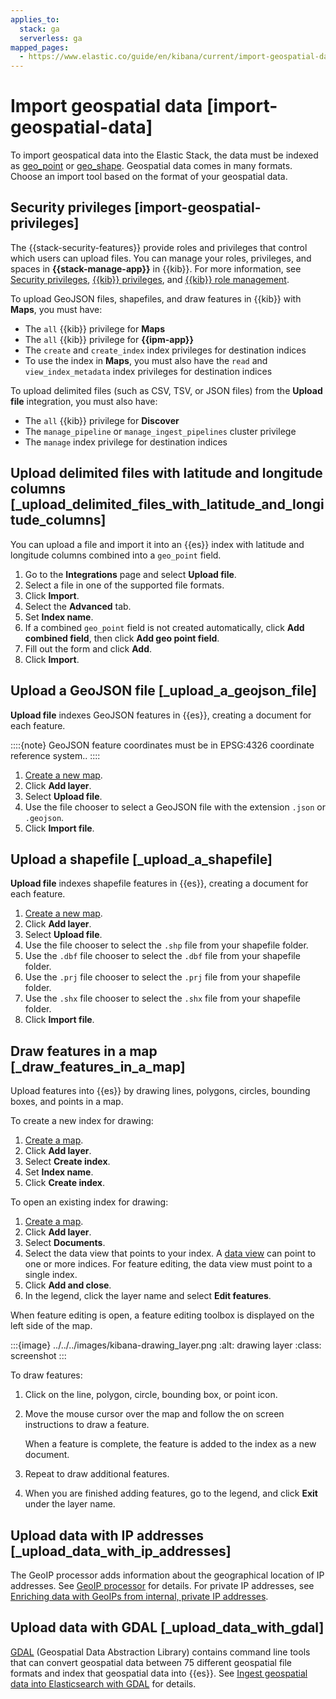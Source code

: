 ```yaml
---
applies_to:
  stack: ga
  serverless: ga
mapped_pages:
  - https://www.elastic.co/guide/en/kibana/current/import-geospatial-data.html
---
```


# Import geospatial data [import-geospatial-data]

To import geospatical data into the Elastic Stack, the data must be indexed as [geo_point](asciidocalypse://docs/elasticsearch/docs/reference/elasticsearch/mapping-reference/geo-point.md) or [geo_shape](asciidocalypse://docs/elasticsearch/docs/reference/elasticsearch/mapping-reference/geo-shape.md). Geospatial data comes in many formats. Choose an import tool based on the format of your geospatial data.


## Security privileges [import-geospatial-privileges]

The {{stack-security-features}} provide roles and privileges that control which users can upload files. You can manage your roles, privileges, and spaces in **{{stack-manage-app}}** in {{kib}}. For more information, see [Security privileges](../../../deploy-manage/users-roles/cluster-or-deployment-auth/elasticsearch-privileges.md), [{{kib}} privileges](../../../deploy-manage/users-roles/cluster-or-deployment-auth/kibana-privileges.md), and [{{kib}} role management](../../../deploy-manage/users-roles/cluster-or-deployment-auth/defining-roles.md).

To upload GeoJSON files, shapefiles, and draw features in {{kib}} with **Maps**, you must have:

* The `all` {{kib}} privilege for **Maps**
* The `all` {{kib}} privilege for **{{ipm-app}}**
* The `create` and `create_index` index privileges for destination indices
* To use the index in **Maps**, you must also have the `read` and `view_index_metadata` index privileges for destination indices

To upload delimited files (such as CSV, TSV, or JSON files) from the **Upload file** integration, you must also have:

* The `all` {{kib}} privilege for **Discover**
* The `manage_pipeline` or `manage_ingest_pipelines` cluster privilege
* The `manage` index privilege for destination indices


## Upload delimited files with latitude and longitude columns [_upload_delimited_files_with_latitude_and_longitude_columns]

You can upload a file and import it into an {{es}} index with latitude and longitude columns combined into a `geo_point` field.

1. Go to the **Integrations** page and select **Upload file**.
2. Select a file in one of the supported file formats.
3. Click **Import**.
4. Select the **Advanced** tab.
5. Set **Index name**.
6. If a combined `geo_point` field is not created automatically, click **Add combined field**, then click **Add geo point field**.
7. Fill out the form and click **Add**.
8. Click **Import**.


## Upload a GeoJSON file [_upload_a_geojson_file]

**Upload file** indexes GeoJSON features in {{es}}, creating a document for each feature.

::::{note}
GeoJSON feature coordinates must be in EPSG:4326 coordinate reference system..
::::


1. [Create a new map](maps-getting-started.md#maps-create).
2. Click **Add layer**.
3. Select **Upload file**.
4. Use the file chooser to select a GeoJSON file with the extension `.json` or `.geojson`.
5. Click **Import file**.


## Upload a shapefile [_upload_a_shapefile]

**Upload file** indexes shapefile features in {{es}}, creating a document for each feature.

1. [Create a new map](maps-getting-started.md#maps-create).
2. Click **Add layer**.
3. Select **Upload file**.
4. Use the file chooser to select the `.shp` file from your shapefile folder.
5. Use the `.dbf` file chooser to select the `.dbf` file from your shapefile folder.
6. Use the `.prj` file chooser to select the `.prj` file from your shapefile folder.
7. Use the `.shx` file chooser to select the `.shx` file from your shapefile folder.
8. Click **Import file**.


## Draw features in a map [_draw_features_in_a_map]

Upload features into {{es}} by drawing lines, polygons, circles, bounding boxes, and points in a map.

To create a new index for drawing:

1. [Create a map](maps-getting-started.md#maps-create).
2. Click **Add layer**.
3. Select **Create index**.
4. Set **Index name**.
5. Click **Create index**.

To open an existing index for drawing:

1. [Create a map](maps-getting-started.md#maps-create).
2. Click **Add layer**.
3. Select **Documents**.
4. Select the data view that points to your index. A [data view](../../find-and-organize/data-views.md) can point to one or more indices. For feature editing, the data view must point to a single index.
5. Click **Add and close**.
6. In the legend, click the layer name and select **Edit features**.

When feature editing is open, a feature editing toolbox is displayed on the left side of the map.

:::{image} ../../../images/kibana-drawing_layer.png
:alt: drawing layer
:class: screenshot
:::

To draw features:

1. Click on the line, polygon, circle, bounding box, or point icon.
2. Move the mouse cursor over the map and follow the on screen instructions to draw a feature.

    When a feature is complete, the feature is added to the index as a new document.

3. Repeat to draw additional features.
4. When you are finished adding features, go to the legend, and click **Exit** under the layer name.


## Upload data with IP addresses [_upload_data_with_ip_addresses]

The GeoIP processor adds information about the geographical location of IP addresses. See [GeoIP processor](asciidocalypse://docs/elasticsearch/docs/reference/ingestion-tools/enrich-processor/geoip-processor.md) for details. For private IP addresses, see [Enriching data with GeoIPs from internal, private IP addresses](https://www.elastic.co/blog/enriching-elasticsearch-data-geo-ips-internal-private-ip-addresses).


## Upload data with GDAL [_upload_data_with_gdal]

[GDAL](https://www.gdal.org/) (Geospatial Data Abstraction Library) contains command line tools that can convert geospatial data between 75 different geospatial file formats and index that geospatial data into {{es}}. See [Ingest geospatial data into Elasticsearch with GDAL](https://www.elastic.co/blog/how-to-ingest-geospatial-data-into-elasticsearch-with-gdal) for details.
